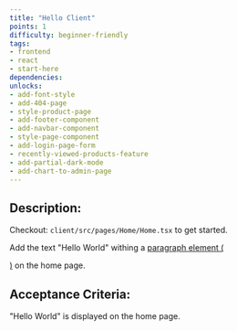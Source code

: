 ```yaml
---
title: "Hello Client"
points: 1
difficulty: beginner-friendly
tags: 
- frontend
- react
- start-here
dependencies:
unlocks:
- add-font-style
- add-404-page
- style-product-page
- add-footer-component
- add-navbar-component
- style-page-component
- add-login-page-form
- recently-viewed-products-feature
- add-partial-dark-mode
- add-chart-to-admin-page
---
```


## Description:

Checkout: `client/src/pages/Home/Home.tsx` to get started.

Add the text "Hello World" withing a [paragraph element (<p>)](https://developer.mozilla.org/en-US/docs/Web/HTML/Element/p) on the home page.

## Acceptance Criteria:

"Hello World" is displayed on the home page.

